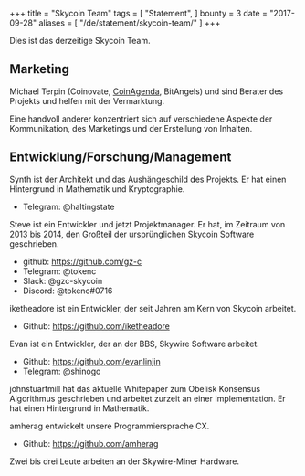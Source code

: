 +++
title = "Skycoin Team"
tags = [
    "Statement",
]
bounty = 3
date = "2017-09-28"
aliases = [
	"/de/statement/skycoin-team/"
]
+++

Dies ist das derzeitige Skycoin Team.

## Marketing

Michael Terpin (Coinovate, [CoinAgenda](http://www.coinagenda.com/), BitAngels) und
sind Berater des Projekts und helfen mit der Vermarktung.

Eine handvoll anderer konzentriert sich auf verschiedene Aspekte der Kommunikation, des Marketings und der Erstellung von Inhalten.

## Entwicklung/Forschung/Management

Synth ist der Architekt und das Aushängeschild des Projekts. Er hat einen Hintergrund in Mathematik und Kryptographie.

* Telegram: @haltingstate

Steve ist ein Entwickler und jetzt Projektmanager. Er hat, im Zeitraum von 2013 bis 2014, den Großteil der ursprünglichen Skycoin Software geschrieben.

* github: https://github.com/gz-c
* Telegram: @tokenc
* Slack: @gzc-skycoin
* Discord: @tokenc#0716

iketheadore ist ein Entwickler, der seit Jahren am Kern von Skycoin arbeitet.

* Github: https://github.com/iketheadore

Evan ist ein Entwickler, der an der BBS, Skywire Software arbeitet.

* Github: https://github.com/evanlinjin
* Telegram: @shinogo

johnstuartmill hat das aktuelle Whitepaper zum Obelisk Konsensus Algorithmus geschrieben und arbeitet zurzeit an einer Implementation. Er hat einen Hintergrund in Mathematik.

amherag entwickelt unsere Programmiersprache CX.

* Github: https://github.com/amherag

Zwei bis drei Leute arbeiten an der Skywire-Miner Hardware.
